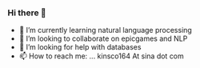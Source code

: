 ### Hi there 👋

<!--
**codecason/codecason** is a ✨ _special_ ✨ repository because its `README.md` (this file) appears on your GitHub profile.

Here are some ideas to get you started:
- 🔭 I’m currently working on ...
-->

- 🌱 I’m currently learning natural language processing
- 👯 I’m looking to collaborate on epicgames and NLP
- 🤔 I’m looking for help with databases
- 📫 How to reach me: ... kinsco164 At sina dot com
